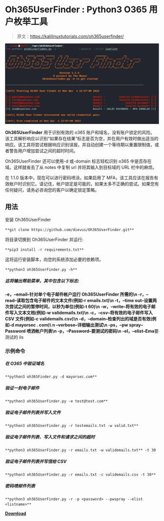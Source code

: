 # Oh365UserFinder : Python3 O365 用户枚举工具

> 原文：<https://kalilinuxtutorials.com/oh365userfinder/>

[![](img//4343f4bf94a51c7f3e0ee2886d64982d.png)](https://blogger.googleusercontent.com/img/b/R29vZ2xl/AVvXsEj1MHhMzr8r76zctgHJu4oOpaY_F9OZnf-oXm050jiP0FfIO0GHgKSVc45wVCJTaa3HKXtWE6LHdlyrTmBlBMVAnHIuBbb4Nix5YXthV_CR46kft4nKtNtxI13Yz4Nao0YQRUQ3l-Eb-lhkvavCsNgCKk4tDCFWDbppzgO1C_-n4bq9JBoNf837eSKk/s728/oh365userfinder1.png)

**Oh365UserFinder** 用于识别有效的 o365 账户和域名，没有账户锁定的风险。该工具解析响应以识别“如果存在结果”标志是否为空，并在用户有效时做出适当的响应。该工具将尝试根据响应识别误报，并自动创建一个等待期以重置限制值，或者警告用户增加尝试之间的超时时间。

Oh365UserFinder 还可以使用-d 或-domain 标志轻松识别 o365 中是否存在域。这样就省去了从 notes 中复制 url 并将其输入到目标域的 URL 栏中的麻烦。

在 1.1.0 版本中，现在可以进行密码喷涂。如果启用了 MFA，该工具应该在报告有效帐户时识别它。请记住，帐户锁定是可能的，如果太多不正确的尝试。如果您有任何疑问，请务必咨询您的客户以确定锁定策略。

## 用法

安装 Oh365UserFinder

`**git clone https://github.com/dievus/Oh365UserFinder.git**`

将目录切换到 Oh365UserFinder 并运行:

`**pip3 install -r requirements.txt**`

这将运行安装脚本，向您的系统添加必要的依赖项。

`**python3 oh365UserFinder.py -h**`

##### 这将输出帮助菜单，其中包含以下标志:

**-e，–email–针对单个电子邮件帐户运行 Oh365UserFinder 所需的\n
-r，–read–读取包含电子邮件的文本文件(例如-r emails.txt)\n
-t，–time out–设置两次尝试之间的暂停时间，以秒为单位(例如-t 60)\n
-w，–write–将有效的电子邮件写入文本文档(例如-w validemails.txt)\n
-c，–csv–将有效的电子邮件写入 CSV 文件(例如-c validemails.csv)\n
-d，–domain–检查列出的域是否有效(例如-d mayorsec . com)\ n
–verbose–详细输出测试\n
-ps，–pw spray–Password 喷洒帐户列表\n
-p，–Password–要测试的密码\n
-el，–elist–Ema**要测试的 ils

### 示例命令

##### 在 O365 中验证域名

`**python3 oh365Finder.py -d mayorsec.com**`

##### 验证一封电子邮件

`**python3 oh365UserFinder.py -e test@test.com**`

##### 验证电子邮件列表并写入文件

`**python3 oh365UserFinder.py -r testemails.txt -w valid.txt**`

##### 验证电子邮件列表、写入文件和请求之间的超时

`**python3 oh365UserFinder.py -r emails.txt -w validemails.txt** -t 30`

##### 验证电子邮件列表并写信给 CSV

`**python3 oh365UserFinder.py -r emails.txt -c validemails.csv -t 30**`

##### 密码喷邮件列表

`**python3 oh365UserFinder.py -r -p <password> --pwspray --elist <listname>**`

[**Download**](https://github.com/dievus/Oh365UserFinder)